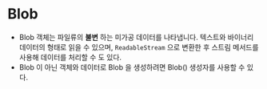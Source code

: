 # Blob

- Blob 객체는 파일류의 **불변** 하는 미가공 데이터를 나타냅니다. 텍스트와 바이너리 데이터의 형태로 읽을 수 있으며, `ReadableStream` 으로 변환한 후 스트림 메서드를 사용해 데이터를 처리할 수 도 있다.
- Blob 이 아닌 객체와 데이터로 Blob 을 생성하려면 Blob() 생성자를 사용할 수 있다.
